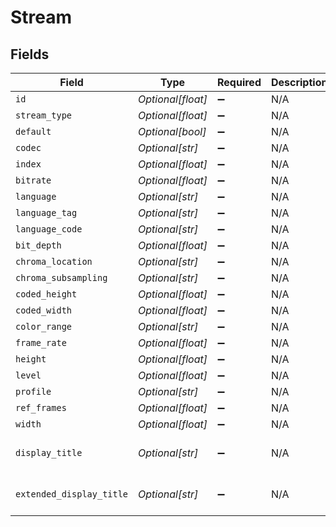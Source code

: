 # Stream


## Fields

| Field                    | Type                     | Required                 | Description              | Example                  |
| ------------------------ | ------------------------ | ------------------------ | ------------------------ | ------------------------ |
| `id`                     | *Optional[float]*        | :heavy_minus_sign:       | N/A                      | 211234                   |
| `stream_type`            | *Optional[float]*        | :heavy_minus_sign:       | N/A                      | 1                        |
| `default`                | *Optional[bool]*         | :heavy_minus_sign:       | N/A                      |                          |
| `codec`                  | *Optional[str]*          | :heavy_minus_sign:       | N/A                      | hevc                     |
| `index`                  | *Optional[float]*        | :heavy_minus_sign:       | N/A                      | 0                        |
| `bitrate`                | *Optional[float]*        | :heavy_minus_sign:       | N/A                      | 918                      |
| `language`               | *Optional[str]*          | :heavy_minus_sign:       | N/A                      | English                  |
| `language_tag`           | *Optional[str]*          | :heavy_minus_sign:       | N/A                      | en                       |
| `language_code`          | *Optional[str]*          | :heavy_minus_sign:       | N/A                      | eng                      |
| `bit_depth`              | *Optional[float]*        | :heavy_minus_sign:       | N/A                      | 8                        |
| `chroma_location`        | *Optional[str]*          | :heavy_minus_sign:       | N/A                      | left                     |
| `chroma_subsampling`     | *Optional[str]*          | :heavy_minus_sign:       | N/A                      | 4:2:0                    |
| `coded_height`           | *Optional[float]*        | :heavy_minus_sign:       | N/A                      | 1080                     |
| `coded_width`            | *Optional[float]*        | :heavy_minus_sign:       | N/A                      | 1920                     |
| `color_range`            | *Optional[str]*          | :heavy_minus_sign:       | N/A                      | tv                       |
| `frame_rate`             | *Optional[float]*        | :heavy_minus_sign:       | N/A                      | 25                       |
| `height`                 | *Optional[float]*        | :heavy_minus_sign:       | N/A                      | 1080                     |
| `level`                  | *Optional[float]*        | :heavy_minus_sign:       | N/A                      | 120                      |
| `profile`                | *Optional[str]*          | :heavy_minus_sign:       | N/A                      | main                     |
| `ref_frames`             | *Optional[float]*        | :heavy_minus_sign:       | N/A                      | 1                        |
| `width`                  | *Optional[float]*        | :heavy_minus_sign:       | N/A                      | 1920                     |
| `display_title`          | *Optional[str]*          | :heavy_minus_sign:       | N/A                      | 1080p (HEVC Main)        |
| `extended_display_title` | *Optional[str]*          | :heavy_minus_sign:       | N/A                      | 1080p (HEVC Main)        |
